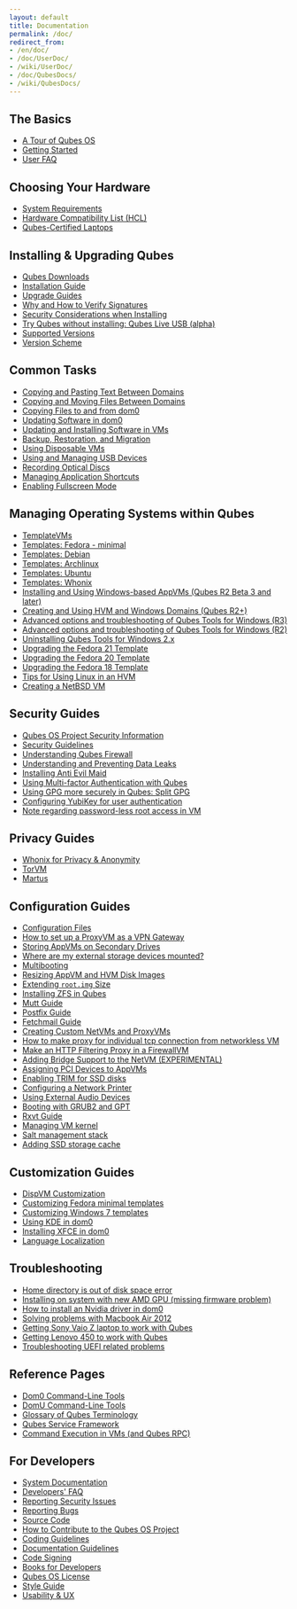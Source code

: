 ```yaml
---
layout: default
title: Documentation
permalink: /doc/
redirect_from:
- /en/doc/
- /doc/UserDoc/
- /wiki/UserDoc/
- /doc/QubesDocs/
- /wiki/QubesDocs/
---
```


The Basics
----------

 * [A Tour of Qubes OS](/tour/)
 * [Getting Started](/getting-started/)
 * [User FAQ](/doc/user-faq/)


Choosing Your Hardware
----------------------

 * [System Requirements](/doc/system-requirements/)
 * [Hardware Compatibility List (HCL)](/hcl/)
 * [Qubes-Certified Laptops](/doc/certified-laptops/)


Installing & Upgrading Qubes
----------------------------

 * [Qubes Downloads](/downloads/)
 * [Installation Guide](/doc/installation-guide/)
 * [Upgrade Guides](/doc/upgrade/)
 * [Why and How to Verify Signatures](/doc/verifying-signatures/)
 * [Security Considerations when Installing](/doc/install-security/)
 * [Try Qubes without installing: Qubes Live USB (alpha)](/doc/live-usb/)
 * [Supported Versions](/doc/supported-versions/)
 * [Version Scheme](/doc/version-scheme/)

Common Tasks
------------

 * [Copying and Pasting Text Between Domains](/doc/copy-paste/)
 * [Copying and Moving Files Between Domains](/doc/copying-files/)
 * [Copying Files to and from dom0](/doc/copy-to-dom0/)
 * [Updating Software in dom0](/doc/software-update-dom0/)
 * [Updating and Installing Software in VMs](/doc/software-update-vm/)
 * [Backup, Restoration, and Migration](/doc/backup-restore/)
 * [Using Disposable VMs](/doc/dispvm/)
 * [Using and Managing USB Devices](/doc/usb/)
 * [Recording Optical Discs](/doc/recording-optical-discs/)
 * [Managing Application Shortcuts](/doc/managing-appvm-shortcuts/)
 * [Enabling Fullscreen Mode](/doc/full-screen-mode/)


Managing Operating Systems within Qubes
---------------------------------------

 * [TemplateVMs](/doc/templates/)
 * [Templates: Fedora - minimal](/doc/templates/fedora-minimal/)
 * [Templates: Debian](/doc/templates/debian/)
 * [Templates: Archlinux](/doc/templates/archlinux/)
 * [Templates: Ubuntu](/doc/templates/ubuntu/)
 * [Templates: Whonix](/doc/whonix/)
 * [Installing and Using Windows-based AppVMs (Qubes R2 Beta 3 and later)](/doc/windows-appvms/)
 * [Creating and Using HVM and Windows Domains (Qubes R2+)](/doc/hvm-create/)
 * [Advanced options and troubleshooting of Qubes Tools for Windows (R3)](/doc/windows-tools-3/)
 * [Advanced options and troubleshooting of Qubes Tools for Windows (R2)](/doc/windows-tools-2/)
 * [Uninstalling Qubes Tools for Windows 2.x](/doc/uninstalling-windows-tools-2/)
 * [Upgrading the Fedora 21 Template](/doc/fedora-template-upgrade-21/)
 * [Upgrading the Fedora 20 Template](/doc/fedora-template-upgrade-20/)
 * [Upgrading the Fedora 18 Template](/doc/fedora-template-upgrade-18/)
 * [Tips for Using Linux in an HVM](/doc/linux-hvm-tips/)
 * [Creating a NetBSD VM](/doc/netbsd/)


Security Guides
---------------

 * [Qubes OS Project Security Information](/security/)
 * [Security Guidelines](/doc/security-guidelines/)
 * [Understanding Qubes Firewall](/doc/qubes-firewall/)
 * [Understanding and Preventing Data Leaks](/doc/data-leaks/)
 * [Installing Anti Evil Maid](/doc/anti-evil-maid/)
 * [Using Multi-factor Authentication with Qubes](/doc/multifactor-authentication/)
 * [Using GPG more securely in Qubes: Split GPG](/doc/split-gpg/)
 * [Configuring YubiKey for user authentication](/doc/yubi-key/)
 * [Note regarding password-less root access in VM](/doc/vm-sudo/)


Privacy Guides
--------------

 * [Whonix for Privacy & Anonymity](/doc/whonix/)
 * [TorVM](/doc/torvm/)
 * [Martus](/doc/martus/)


Configuration Guides
--------------------

 * [Configuration Files](/doc/config-files/)
 * [How to set up a ProxyVM as a VPN Gateway](/doc/vpn/)
 * [Storing AppVMs on Secondary Drives](/doc/secondary-storage/)
 * [Where are my external storage devices mounted?](/doc/external-device-mount-point/)
 * [Multibooting](/doc/multiboot/)
 * [Resizing AppVM and HVM Disk Images](/doc/resize-disk-image/)
 * [Extending `root.img` Size](/doc/resize-root-disk-image/)
 * [Installing ZFS in Qubes](/doc/zfs/)
 * [Mutt Guide](/doc/mutt/)
 * [Postfix Guide](/doc/postfix/)
 * [Fetchmail Guide](/doc/fetchmail/)
 * [Creating Custom NetVMs and ProxyVMs](http://theinvisiblethings.blogspot.com/2011/09/playing-with-qubes-networking-for-fun.html)
 * [How to make proxy for individual tcp connection from networkless VM](https://groups.google.com/group/qubes-devel/msg/4ca950ab6d7cd11a)
 * [Make an HTTP Filtering Proxy in a FirewallVM](/doc/config/http-filtering-proxy)
 * [Adding Bridge Support to the NetVM (EXPERIMENTAL)](/doc/network-bridge-support/)
 * [Assigning PCI Devices to AppVMs](/doc/assigning-devices/)
 * [Enabling TRIM for SSD disks](/doc/disk-trim/)
 * [Configuring a Network Printer](/doc/network-printer/)
 * [Using External Audio Devices](/doc/external-audio/)
 * [Booting with GRUB2 and GPT](https://groups.google.com/group/qubes-devel/browse_thread/thread/e4ac093cabd37d2b/d5090c20d92c4128#d5090c20d92c4128)
 * [Rxvt Guide](/doc/rxvt/)
 * [Managing VM kernel](/doc/managing-vm-kernel/)
 * [Salt management stack](/doc/salt/)
 * [Adding SSD storage cache](https://groups.google.com/d/msgid/qubes-users/a08359c9-9eb0-4d1a-ad92-a8a9bc676ea6%40googlegroups.com)


Customization Guides
--------------------

 * [DispVM Customization](/doc/dispvm-customization/)
 * [Customizing Fedora minimal templates](/doc/fedora-minimal-template-customization)
 * [Customizing Windows 7 templates](/doc/windows-template-customization)
 * [Using KDE in dom0](/doc/kde/)
 * [Installing XFCE in dom0](/doc/xfce/)
 * [Language Localization](/doc/language-localization/)


Troubleshooting
---------------

 * [Home directory is out of disk space error](/doc/out-of-memory/)
 * [Installing on system with new AMD GPU (missing firmware problem)](https://groups.google.com/group/qubes-devel/browse_thread/thread/e27a57b0eda62f76)
 * [How to install an Nvidia driver in dom0](/doc/install-nvidia-driver/)
 * [Solving problems with Macbook Air 2012](https://groups.google.com/group/qubes-devel/browse_thread/thread/b8b0d819d2a4fc39/d50a72449107ab21#8a9268c09d105e69)
 * [Getting Sony Vaio Z laptop to work with Qubes](/doc/sony-vaio-tinkering/)
 * [Getting Lenovo 450 to work with Qubes](/doc/lenovo450-tinkering/)
 * [Troubleshooting UEFI related problems](/doc/uefi-troubleshooting/)


Reference Pages
---------------

 * [Dom0 Command-Line Tools](/doc/dom0-tools/)
 * [DomU Command-Line Tools](/doc/vm-tools/)
 * [Glossary of Qubes Terminology](/doc/glossary/)
 * [Qubes Service Framework](/doc/qubes-service/)
 * [Command Execution in VMs (and Qubes RPC)](/doc/qrexec/)


For Developers
--------------

 * [System Documentation](/doc/system-doc/)
 * [Developers' FAQ](/doc/devel-faq/)
 * [Reporting Security Issues](/security/)
 * [Reporting Bugs](/doc/reporting-bugs/)
 * [Source Code](/doc/source-code/)
 * [How to Contribute to the Qubes OS Project](/doc/contributing/)
 * [Coding Guidelines](/doc/coding-style/)
 * [Documentation Guidelines](/doc/doc-guidelines/)
 * [Code Signing](/doc/code-signing/)
 * [Books for Developers](/doc/devel-books/)
 * [Qubes OS License](/doc/license/)
 * [Style Guide](/doc/style-guide/)
 * [Usability & UX](/doc/usability-ux/)

